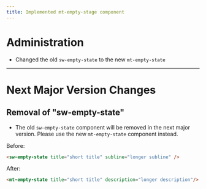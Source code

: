 ```yaml
---
title: Implemented mt-empty-stage component
---
```

# Administration
* Changed the old `sw-empty-state` to the new `mt-empty-state`
___
# Next Major Version Changes
## Removal of "sw-empty-state"
* The old `sw-empty-state` component will be removed in the next major version. Please use the new `mt-empty-state` component instead.

Before:
```html
<sw-empty-state title="short title" subline="longer subline" />
```
After:
```html
<mt-empty-state title="short title" description="longer description"/>
```

